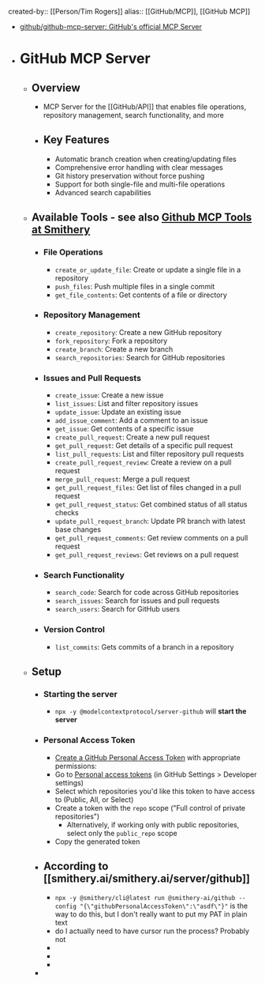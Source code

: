 created-by:: [[Person/Tim Rogers]]
alias:: [[GitHub/MCP]], [[GitHub MCP]]

- [github/github-mcp-server: GitHub's official MCP Server](https://github.com/github/github-mcp-server)
- # GitHub MCP Server
	- ## Overview
		- MCP Server for the [[GitHub/API]] that enables file operations, repository management, search functionality, and more
		- ## Key Features
			- Automatic branch creation when creating/updating files
			- Comprehensive error handling with clear messages
			- Git history preservation without force pushing
			- Support for both single-file and multi-file operations
			- Advanced search capabilities
	- ## Available Tools - see also [Github MCP Tools at Smithery](https://smithery.ai/server/@smithery-ai/github/tools)
		- ### File Operations
			- `create_or_update_file`: Create or update a single file in a repository
			- `push_files`: Push multiple files in a single commit
			- `get_file_contents`: Get contents of a file or directory
		- ### Repository Management
			- `create_repository`: Create a new GitHub repository
			- `fork_repository`: Fork a repository
			- `create_branch`: Create a new branch
			- `search_repositories`: Search for GitHub repositories
		- ### Issues and Pull Requests
			- `create_issue`: Create a new issue
			- `list_issues`: List and filter repository issues
			- `update_issue`: Update an existing issue
			- `add_issue_comment`: Add a comment to an issue
			- `get_issue`: Get contents of a specific issue
			- `create_pull_request`: Create a new pull request
			- `get_pull_request`: Get details of a specific pull request
			- `list_pull_requests`: List and filter repository pull requests
			- `create_pull_request_review`: Create a review on a pull request
			- `merge_pull_request`: Merge a pull request
			- `get_pull_request_files`: Get list of files changed in a pull request
			- `get_pull_request_status`: Get combined status of all status checks
			- `update_pull_request_branch`: Update PR branch with latest base changes
			- `get_pull_request_comments`: Get review comments on a pull request
			- `get_pull_request_reviews`: Get reviews on a pull request
		- ### Search Functionality
			- `search_code`: Search for code across GitHub repositories
			- `search_issues`: Search for issues and pull requests
			- `search_users`: Search for GitHub users
		- ### Version Control
			- `list_commits`: Gets commits of a branch in a repository
	- ## Setup
		- ### Starting the server
			- `npx -y @modelcontextprotocol/server-github` will **start the server**
		- ### Personal Access Token
			- [Create a GitHub Personal Access Token](https://docs.github.com/en/authentication/keeping-your-account-and-data-secure/managing-your-personal-access-tokens) with appropriate permissions:
			- Go to [Personal access tokens](https://github.com/settings/tokens) (in GitHub Settings > Developer settings)
			- Select which repositories you'd like this token to have access to (Public, All, or Select)
			- Create a token with the `repo` scope ("Full control of private repositories")
				- Alternatively, if working only with public repositories, select only the `public_repo` scope
			- Copy the generated token
		- ## According to [[smithery.ai/smithery.ai/server/github]]
			- `npx -y @smithery/cli@latest run @smithery-ai/github --config "{\"githubPersonalAccessToken\":\"asdf\"}"` is the way to do this, but I don't really want to put my PAT in plain text
			- do I actually need to have cursor run the process? Probably not
			-
			-
			-
		-